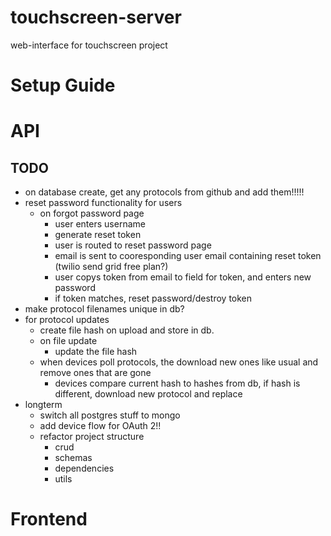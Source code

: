# touchscreen-server
web-interface for touchscreen project

# Setup Guide

# API

## TODO
- on database create, get any protocols from github and add them!!!!!
- reset password functionality for users
	- on forgot password page
		- user enters username
		- generate reset token
		- user is routed to reset password page
		- email is sent to cooresponding user email containing reset token (twilio send grid free plan?)
		- user copys token from email to field for token, and enters new password
		- if token matches, reset password/destroy token
- make protocol filenames unique in db?
- for protocol updates
	- create file hash on upload and store in db.
	- on file update
		- update the file hash
	- when devices poll protocols, the download new ones like usual and remove ones that are gone
		- devices compare current hash to hashes from db, if hash is different, download new protocol and replace
- longterm
	- switch all postgres stuff to mongo
	- add device flow for OAuth 2!!
	- refactor project structure
		- crud
		- schemas
		- dependencies
		- utils

# Frontend

